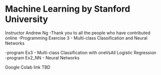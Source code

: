 # Machine Learning by Stanford University
Instructor Andrew Ng
-Thank you to all the people who have contributed online
-Programming Exercise 3 - Multi-class Classification and Neural Networks

-program Ex3 - Multi-class Classification with oneVsAll Logistic Regression
-program Ex2_NN - Neural Networks

Google Colab link
TBD
